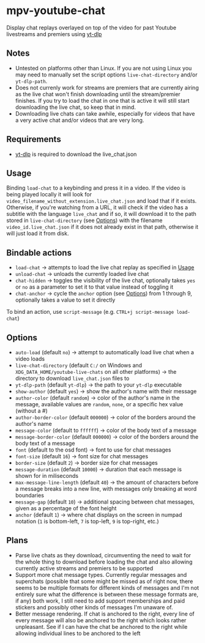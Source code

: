 # mpv-youtube-chat

Display chat replays overlayed on top of the video for past Youtube livestreams and premiers using [yt-dlp](https://github.com/yt-dlp/yt-dlp)

## Notes
- Untested on platforms other than Linux. If you are not using Linux you may need to manually set the script options `live-chat-directory` and/or `yt-dlp-path`.
- Does not currenly work for streams are premiers that are currently airing as the live chat won't finish downloading until the stream/premier finishes. If you try to load the chat in one that is active it will still start downloading the live chat, so keep that in mind.
- Downloading live chats can take awhile, especially for videos that have a very active chat and/or videos that are very long.

## Requirements
- [yt-dlp](https://github.com/yt-dlp/yt-dlp) is required to download the live_chat.json

## Usage
Binding `load-chat` to a keybinding and press it in a video. If the video is being played locally it will look for `video_filename_without_extension.live_chat.json` and load that if it exists. Otherwise, if you're watching from a URL, it will check if the video has a subtitle with the language `live_chat` and if so, it will download it to the path stored in `live-chat-directory` (see [Options](#Options)) with the filename `video_id.live_chat.json` if it does not already exist in that path, otherwise it will just load it from disk.

## Bindable actions
- `load-chat` -> attempts to load the live chat replay as specified in [Usage](#Usage)
- `unload-chat` -> unloads the currently loaded live chat
- `chat-hidden` -> toggles the visibility of the live chat, optionally takes `yes` or `no` as a parameter to set it to that value instead of toggling it
- `chat-anchor` -> cycle the `anchor` option (see [Options](#Options)) from 1 through 9, optionally takes a value to set it directly

To bind an action, use `script-message` (e.g. `CTRL+j script-message load-chat`)

## Options
- `auto-load` (default `no`) -> attempt to automatically load live chat when a video loads
- `live-chat-directory` (default `C:/` on Windows and `XDG_DATA_HOME/youtube-live-chats` on all other platforms) -> the directory to download `live_chat.json` files to
- `yt-dlp-path` (default `yt-dlp`) -> the path to your `yt-dlp` executable
- `show-author` (default `yes`) -> show the author's name with their message
- `author-color` (default `random`) -> color of the author's name in the message, available values are `random`, `none`, or a specific hex value (without a #)
- `author-border-color` (default `000000`) -> color of the borders around the author's name
- `message-color` (default to `ffffff`) -> color of the body text of a message
- `message-border-color` (default `000000`) -> color of the borders around the body text of a message
- `font` (default to the osd font) -> font to use for chat messages
- `font-size` (default `16`) -> font size for chat messages
- `border-size` (default `2`) -> border size for chat messages
- `message-duration` (default `10000`) -> duration that each message is shown for in miliseconds
- `max-message-line-length` (default `40`) -> the amount of characters before a message breaks into a new line, with messages only breaking at word boundaries
- `message-gap` (default `10`) -> additional spacing between chat messages, given as a percentage of the font height
- `anchor` (default `1`) -> where chat displays on the screen in numpad notation (`1` is bottom-left, `7` is top-left, `9` is top-right, etc.)

## Plans
- Parse live chats as they download, circumventing the need to wait for the whole thing to download before loading the chat and also allowing currently active streams and premiers to be supported
- Support more chat message types. Currently regular messages and superchats (possible that some might be missed as of right now, there seems to be multiple formats for different kinds of messages and I'm not entirely sure what the difference is between these message formats are, if any) both work, I still need to add support memberships and paid stickers and possibly other kinds of messages I'm unaware of.
- Better message rendering. If chat is anchored to the right, every line of every message will also be anchored to the right which looks rather unpleasant. See if I can have the chat be anchored to the right while allowing individual lines to be anchored to the left
